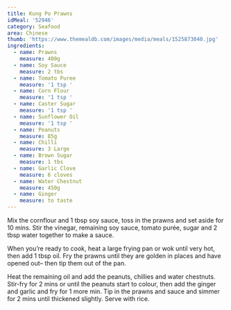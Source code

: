 ```yaml
---
title: Kung Po Prawns
idMeal: '52946'
category: Seafood
area: Chinese
thumb: 'https://www.themealdb.com/images/media/meals/1525873040.jpg'
ingredients:
  - name: Prawns
    measure: 400g
  - name: Soy Sauce
    measure: 2 tbs
  - name: Tomato Puree
    measure: '1 tsp '
  - name: Corn Flour
    measure: '1 tsp '
  - name: Caster Sugar
    measure: '1 tsp '
  - name: Sunflower Oil
    measure: '1 tsp '
  - name: Peanuts
    measure: 85g
  - name: Chilli
    measure: 3 Large
  - name: Brown Sugar
    measure: 1 tbs
  - name: Garlic Clove
    measure: 6 cloves
  - name: Water Chestnut
    measure: 450g
  - name: Ginger
    measure: to taste
---
```

Mix the cornflour and 1 tbsp soy sauce, toss in the prawns and set aside for 10 mins. Stir the vinegar, remaining soy sauce, tomato purée, sugar and 2 tbsp water together to make a sauce.

When you’re ready to cook, heat a large frying pan or wok until very hot, then add 1 tbsp oil. Fry the prawns until they are golden in places and have opened out– then tip them out of the pan.

Heat the remaining oil and add the peanuts, chillies and water chestnuts. Stir-fry for 2 mins or until the peanuts start to colour, then add the ginger and garlic and fry for 1 more min. Tip in the prawns and sauce and simmer for 2 mins until thickened slightly. Serve with rice.
